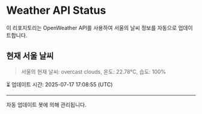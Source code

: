 
# Weather API Status

이 리포지토리는 OpenWeather API를 사용하여 서울의 날씨 정보를 자동으로 업데이트합니다.

## 현재 서울 날씨
> 서울의 현재 날씨: overcast clouds, 온도: 22.78°C, 습도: 100%

⏳ 업데이트 시간: 2025-07-17 17:08:55 (UTC)

---
자동 업데이트 봇에 의해 관리됩니다.
